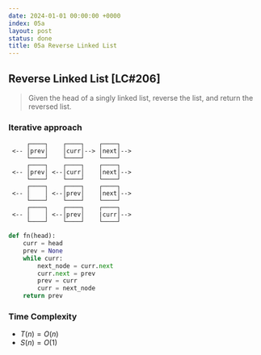 ```yaml
---
date: 2024-01-01 00:00:00 +0000
index: 05a
layout: post
status: done
title: 05a Reverse Linked List
---
```


## Reverse Linked List [LC#206]
> Given the head of a singly linked list, reverse the list, and return the reversed list.

### Iterative approach


                                             
```
     ┌────┐    ┌────┐    ┌────┐
 <-- │prev│    │curr│--> │next│-->
     └────┘    └────┘    └────┘
     ┌────┐    ┌────┐    ┌────┐
 <-- │prev│ <--│curr│    │next│-->
     └────┘    └────┘    └────┘
     ┌────┐    ┌────┐    ┌────┐
 <-- │    │ <--│prev│    │next│-->
     └────┘    └────┘    └────┘
     ┌────┐    ┌────┐    ┌────┐
 <-- │    │ <--│prev│    |curr│-->
     └────┘    └────┘    └────┘
```


```python
def fn(head):
    curr = head
    prev = None
    while curr:
        next_node = curr.next
        curr.next = prev
        prev = curr
        curr = next_node
    return prev
```
### Time Complexity
- $T(n) = O(n)$
- $S(n) = O(1)$